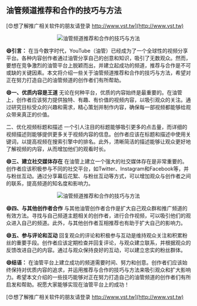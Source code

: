 ## **油管频道推荐和合作的技巧与方法**

[😍想了解推广相关软件的朋友请登录 http://www.vst.tw](http://www.vst.tw)

 <center><img src="https://vst.tw/MP4/tuiguang/png/4.png" alt="油管频道推荐和合作的技巧与方法"></center>

**😄引言：**
在当今数字时代，YouTube（油管）已经成为了一个全球性的视频分享平台。各种内容创作者通过油管分享自己的创意和知识，吸引了无数观众。然而，要想在竞争激烈的油管平台上脱颖而出，并建立起成功的频道，推荐与合作是不可或缺的关键因素。本文将介绍一些关于油管频道推荐和合作的技巧与方法，希望对正在努力打造自己的油管频道的创作者们有所帮助。

**😄一、优质内容是王道**
无论在何种平台，优质的内容始终是最重要的。在油管上，创作者应该努力提供独特、有趣、有价值的视频内容，以吸引观众的关注。通过研究目标受众的兴趣和需求，精心策划并制作内容，确保每一部视频都能够给观众带来真正的价值。

二、优化视频标题和描述
一个引人注目的标题能够吸引更多的点击量，而详细的视频描述则能够提供更多关于视频内容的信息。创作者应该在标题和描述中使用关键词，以提高视频在搜索引擎中的排名。此外，清晰简洁的描述能够让观众更好地了解视频的内容，从而增加他们的观看时长。

**😄三、建立社交媒体存在**
在油管上建立一个强大的社交媒体存在是非常重要的。创作者应该积极参与不同的社交平台，如Twitter、Instagram和Facebook等，并与粉丝互动。通过分享幕后花絮、与粉丝互动等方式，可以增加观众与创作者之间的联系，提高频道的知名度和影响力。

 <center><img src="https://vst.tw/MP4/tuiguang/png/5.png" alt="油管频道推荐和合作的技巧与方法"></center>

**😄四、与其他创作者合作**
与其他油管创作者合作是扩大自己观众群和推广频道的有效方法。寻找与自己频道主题相关的创作者，进行合作视频，可以吸引他们的观众进入自己的频道。此外，与其他创作者互相推荐也有助于扩大自己的影响力。

**😄五、参与评论和互动**
回复观众的评论和积极参与互动是维持观众关注和积累粉丝的重要手段。创作者应该定期检查并回复评论，与观众建立联系，并根据观众的反馈改进自己的内容。通过与观众保持良好的互动，可以建立忠实的粉丝群体。

**😄结语：**
在油管平台上建立成功的频道需要时间、努力和创意。创作者们应该始终保持对优质内容的追求，并运用推荐与合作的技巧与方法来吸引观众和扩大影响力。希望本文介绍的一些技巧能够对正在努力打造自己的油管频道的创作者们有所启发和帮助。祝愿大家能够实现在油管平台上的成功！

[😍想了解推广相关软件的朋友请登录 http://www.vst.tw](http://www.vst.tw)



